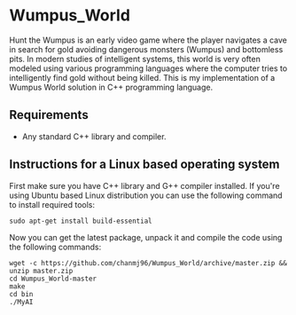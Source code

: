 Wumpus_World
==============

Hunt the Wumpus is an early video game where the player navigates a cave in search for gold avoiding dangerous monsters (Wumpus) and bottomless pits. In modern studies of intelligent systems, this world is very often modeled using various programming languages where the computer tries to intelligently find gold without being killed. This is my implementation of a Wumpus World solution in C++ programming language.

Requirements
------------

* Any standard C++ library and compiler.

Instructions for a Linux based operating system
----------------------------------------------

First make sure you have C++ library and G++ compiler installed. If you're using Ubuntu based Linux distribution you can use the following command to install required tools:

    sudo apt-get install build-essential

Now you can get the latest package, unpack it and compile the code using the following commands:

    wget -c https://github.com/chanmj96/Wumpus_World/archive/master.zip && unzip master.zip
    cd Wumpus_World-master
    make
    cd bin
    ./MyAI
